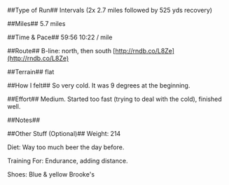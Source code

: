 <!--
.. title: Running Journal: Feb 04, 2017
.. slug: running-journal-feb-04-2017
.. date: 2017-02-04 01:00:00 UTC-05:00
.. tags: running-journal
.. category:running-journal
.. link:
.. description:
.. type: running-journal
-->

##Type of Run##
Intervals (2x 2.7 miles followed by 525 yds recovery)

##Miles##
5.7 miles

##Time & Pace##
59:56
10:22 / mile

##Route##
B-line: north, then south
[http://rndb.co/L8Ze](http://rndb.co/L8Ze)

##Terrain##
flat

##How I felt##
So very cold. It was 9 degrees at the beginning.

##Effort##
Medium. Started too fast (trying to deal with the cold), finished well.

##Notes##


##Other Stuff (Optional)##
Weight: 214

Diet: Way too much beer the day before.

Training For: Endurance, adding distance.

Shoes: Blue & yellow Brooke's

